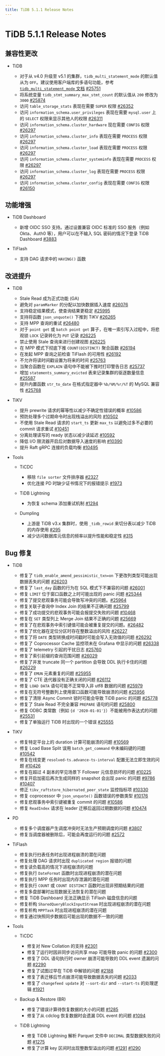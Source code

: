 ```yaml
---
title: TiDB 5.1.1 Release Notes
---
```


# TiDB 5.1.1 Release Notes

## 兼容性更改

+ TiDB

    - 对于从 v4.0 升级至 v5.1 的集群，`tidb_multi_statement_mode` 的默认值从为 `OFF`。建议使用客户端库的多语句功能，参考 [`tidb_multi_statement_mode` 文档](/system-variables.md#tidb_multi_statement_mode-从-v4011-版本开始引入) [#25751](https://github.com/pingcap/tidb/pull/25751)
    - 将系统变量 `tidb_stmt_summary_max_stmt_count` 的默认值从 `200` 修改为 `3000` [#25874](https://github.com/pingcap/tidb/pull/25874)
    - 访问 `table_storage_stats` 表现在需要 `SUPER` 权限 [#26352](https://github.com/pingcap/tidb/pull/26352)
    - 访问 `information_schema.user_privileges` 表现在需要 `mysql.user` 上的 `SELECT` 权限来显示其他人的权限 [#26311](https://github.com/pingcap/tidb/pull/26311)
    - 访问 `information_schema.cluster_hardware` 现在需要 `CONFIG` 权限 [#26297](https://github.com/pingcap/tidb/pull/26297)
    - 访问 `information_schema.cluster_info` 表现在需要 `PROCESS` 权限 [#26297](https://github.com/pingcap/tidb/pull/26297)
    - 访问 `information_schema.cluster_load` 表现在需要 `PROCESS` 权限 [#26297](https://github.com/pingcap/tidb/pull/26297)
    - 访问 `information_schema.cluster_systeminfo` 表现在需要 `PROCESS` 权限 [#26297](https://github.com/pingcap/tidb/pull/26297)
    - 访问 `information_schema.cluster_log` 表现在需要 `PROCESS` 权限 [#26297](https://github.com/pingcap/tidb/pull/26297)
    - 访问 `information_schema.cluster_config` 表现在需要 `CONFIG` 权限 [#26150](https://github.com/pingcap/tidb/pull/26150)

## 功能增强

+ TiDB Dashboard

    - 新增 OIDC SSO 支持。通过设置兼容 OIDC 标准的 SSO 服务（例如 Okta、Auth0 等），用户可以在不输入 SQL 密码的情况下登录 TiDB Dashboard [#3883](https://github.com/tikv/pd/pull/3883)

+ TiFlash

    - 支持 DAG 请求中的 `HAVING()` 函数

## 改进提升

+ TiDB

    - Stale Read 成为正式功能 (GA)
    - 避免对 `paramMarker` 的分配以加快数据插入速度 [#26076](https://github.com/pingcap/tidb/pull/26076)
    - 支持稳定结果模式，使查询结果更稳定 [#25995](https://github.com/pingcap/tidb/pull/25995)
    - 支持将函数 `json_unquote()` 下推到 TiKV [#26265](https://github.com/pingcap/tidb/pull/26265)
    - 支持 MPP 查询的重试 [#26480](https://github.com/pingcap/tidb/pull/26480)
    - 对于 `point get` 或 `batch point get` 算子，在唯一索引写入过程中，将悲观锁 `LOCK` 记录转化为 `PUT` 记录 [#26225](https://github.com/pingcap/tidb/pull/26225)
    - 禁止使用 Stale 查询来进行创建视图 [#26225](https://github.com/pingcap/tidb/pull/26225)
    - 在 MPP 模式下彻底下推 `COUNT(DISTINCT)` 聚合函数 [#26194](https://github.com/pingcap/tidb/pull/26194)
    - 在发起 MPP 查询之前检查 TiFlash 的可用性 [#26192](https://github.com/pingcap/tidb/pull/26192)
    - 不允许将读时间戳设置为将来的时间 [#25763](https://github.com/pingcap/tidb/pull/25763)
    - 当聚合函数在 `EXPLAIN` 语句中不能被下推时打印警告日志 [#25737](https://github.com/pingcap/tidb/pull/25737)
    - 增加 `statements_summary_evicted` 表来记录集群的驱逐数量信息 [#25587](https://github.com/pingcap/tidb/pull/25587)
    - 提升内置函数 `str_to_date` 在格式指定器中 `%b/%M/%r/%T` 的 MySQL 兼容性 [#25768](https://github.com/pingcap/tidb/pull/25768)

+ TiKV

    - 提升 prewrite 请求的幂等性以减少不确定性错误的概率 [#10586](https://github.com/tikv/tikv/pull/10586)
    - 预防处理多个过期命令时出现栈溢出的风险 [#10502](https://github.com/tikv/tikv/pull/10502)
    - 不使用 Stale Read 请求的 `start_ts` 更新 `max_ts` 以避免过多不必要的 commit 请求重试 [#10451](https://github.com/tikv/tikv/pull/10451)
    - 分离处理读写的 ready 状态以减少读延迟 [#10592](https://github.com/tikv/tikv/pull/10592)
    - 降低 I/O 限流器开启后对数据导入速度的影响 [#10390](https://github.com/tikv/tikv/pull/10390)
    - 提升 Raft gRPC 连接的负载均衡 [#10495](https://github.com/tikv/tikv/pull/10495)

+ Tools

    + TiCDC

        - 移除 `file sorter` 文件排序器 [#2327](https://github.com/pingcap/ticdc/pull/2327)
        - 优化连接 PD 时缺少证书情况下的报错提示 [#1973](https://github.com/pingcap/ticdc/issues/1973)

    + TiDB Lightning

        - 为恢复 schema 添加重试机制 [#1294](https://github.com/pingcap/br/pull/1294)

    + Dumpling

        - 上游是 TiDB v3.x 集群时，使用 `_tidb_rowid` 来切分表以减少 TiDB 的内存使用 [#295](https://github.com/pingcap/dumpling/issues/295)
        - 减少访问数据库元信息的频率以提升性能和稳定性 [#315](https://github.com/pingcap/dumpling/pull/315)

## Bug 修复

+ TiDB

    - 修复了 `tidb_enable_amend_pessimistic_txn=on` 下更改列类型可能出现数据丢失的问题 [#26203](https://github.com/pingcap/tidb/issues/26203)
    - 修复了 `last_day` 函数的行为在 SQL 模式下不兼容的问题 [#26001](https://github.com/pingcap/tidb/pull/26001)
    - 修复 `LIMIT` 位于窗口函数之上时可能出现的 panic 问题 [#25344](https://github.com/pingcap/tidb/issues/25344)
    - 修复了提交悲观事务可能会导致写冲突的问题。[#25964](https://github.com/pingcap/tidb/issues/25964)
    - 修复关联子查询中 Index Join 的结果不正确问题 [#25799](https://github.com/pingcap/tidb/issues/25799)
    - 修复了成功提交的悲观事务可能会报提交失败的问题 [#10468](https://github.com/tikv/tikv/issues/10468)
    - 修复在 `SET` 类型列上 Merge Join 结果不正确的问题 [#25669](https://github.com/pingcap/tidb/issues/25669)
    - 修复了在悲观事务中索引键值可能会被重复提交的问题。[#26482](https://github.com/pingcap/tidb/pull/26482)
    - 修复了优化器在定位分区时存在整数溢出的风险 [#26227](https://github.com/pingcap/tidb/issues/26227)
    - 修复了将 `DATE` 类型转换成时间戳时可能会写入无效值的问题 [#26292](https://github.com/pingcap/tidb/issues/26292)
    - 修复了 Coprocessor Cache 监控项未在 Grafana 中显示的问题 [#26338](https://github.com/pingcap/tidb/issues/26338)
    - 修复了 telemetry 引起的干扰日志 [#25760](https://github.com/pingcap/tidb/issues/25760)
    - 修复了索引前缀的查询范围问题 [#26029](https://github.com/pingcap/tidb/issues/26029)
    - 修复了并发 truncate 同一个 partition 会导致 DDL 执行卡住的问题 [#26229](https://github.com/pingcap/tidb/issues/26229)
    - 修复了 `EMUN` 元素重复的问题 [#25955](https://github.com/pingcap/tidb/issues/25955)
    - 修复了 CTE 迭代器没有正确关闭的问题 [#26112](https://github.com/pingcap/tidb/issues/26112)
    - 修复 `LOAD DATA` 语句可能不正常导入非 utf8 数据的问题 [#25979](https://github.com/pingcap/tidb/issues/25979)
    - 修复在无符号整数列上使用窗口函数可能导致崩溃的问题 [#25956](https://github.com/pingcap/tidb/issues/25956)
    - 修复了清除 Async Commit 锁时可能会导致 TiDB panic 的问题 [#25778](https://github.com/pingcap/tidb/issues/25778)
    - 修复了 Stale Read 不完全兼容 `PREPARE` 语句的问题 [#25800](https://github.com/pingcap/tidb/pull/25800)
    - 修复 ODBC 类常数（例如 `{d '2020-01-01'}`）不能被用作表达式的问题 [#25531](https://github.com/pingcap/tidb/issues/25531)
    - 修复了单独运行 TiDB 时出现的一个错误 [#25555](https://github.com/pingcap/tidb/pull/25555)

+ TiKV

    - 修复特定平台上的 duration 计算可能崩溃的问题 [#10569](https://github.com/tikv/tikv/pull/10569)
    - 修复 Load Base Split 误用 `batch_get_command` 中未编码键的问题 [#10542](https://github.com/tikv/tikv/issues/10542)
    - 修复在线变更 `resolved-ts.advance-ts-interval` 配置无法立即生效的问题 [#10426](https://github.com/tikv/tikv/issues/10426)
    - 修复在超过 4 副本的罕见场景下 Follower 元信息损坏的问题 [#10225](https://github.com/tikv/tikv/issues/10225)
    - 修复开启加密后再次生成同样的 snapshot 会出现 panic 的问题 [#9786](https://github.com/tikv/tikv/issues/9786) [#10407](https://github.com/tikv/tikv/issues/10407)
    - 修正 `tikv_raftstore_hibernated_peer_state` 监控指标项 [#10330](https://github.com/tikv/tikv/issues/10330)
    - 修复 coprocessor 中 `json_unquote()` 函数错误的参数类型 [#10176](https://github.com/tikv/tikv/issues/10176)
    - 修复悲观事务中索引键被重复 commit 的问题 [#10586](https://github.com/tikv/tikv/pull/10586)
    - 修复 `ReadIndex` 请求在 leader 迁移后返回过期数据的问题 [#10474](https://github.com/tikv/tikv/pull/10474)

+ PD

    - 修复多个调度器产生调度冲突时无法生产预期调度的问题 [#3807](https://github.com/tikv/pd/issues/3807)
    - 修复当调度器被删除后，可能会再度运行的问题 [#2572](https://github.com/tikv/pd/issues/2572)

+ TiFlash

    - 修复执行扫表任务时出现进程崩溃的潜在问题
    - 修复处理 DAG 请求时出现 `duplicated region` 报错的问题
    - 修复读负载高的情况下进程崩溃的问题
    - 修复执行 `DateFormat` 函数时出现进程崩溃的潜在问题
    - 修复执行 MPP 任务时出现内存泄漏的潜在问题
    - 修复执行 `COUNT` 或 `COUNT DISTINCT` 函数时出现非预期结果的问题
    - 修复多盘部署时出现数据无法恢复的潜在问题
    - 修复 TiDB Dashboard 无法正确显示 TiFlash 磁盘信息的问题
    - 修复析构 `SharedQueryBlockInputStream` 时出现进程崩溃的潜在问题
    - 修复析构 `MPPTask` 时出现进程崩溃的潜在问题
    - 修复通过快照同步数据后可能出现的数据不一致的问题

+ Tools

    + TiCDC

        - 修复对 New Collation 的支持 [#2301](https://github.com/pingcap/ticdc/issues/2301)
        - 修复了运行时因非同步访问共享 map 可能导致 panic 的问题 [#2300](https://github.com/pingcap/ticdc/pull/2300)
        - 修复了 DDL 语句执行时 owner 崩溃可能导致的 DDL event 遗漏的问题 [#2290](https://github.com/pingcap/ticdc/pull/2290)
        - 修复了试图过早在 TiDB 中解锁的问题 [#2188](https://github.com/pingcap/ticdc/issues/2188)
        - 修复了表迁移后节点崩溃可能导致数据丢失的问题 [#2033](https://github.com/pingcap/ticdc/pull/2033)
        - 修复了 `changefeed update` 对 `--sort-dir` and `--start-ts` 的处理逻辑 [#1921](https://github.com/pingcap/ticdc/pull/1921)

    + Backup & Restore (BR)

        - 修复了错误计算待恢复数据的大小的问题 [#1285](https://github.com/pingcap/br/pull/1285)
        - 修复了从 cdclog 恢复数据时会遗漏 DDL event 的问题 [#1094](https://github.com/pingcap/br/pull/1094)

    + TiDB Lightning

        - 修复 TiDB Lightning 解析 Parquet 文件中 `DECIMAL` 类型数据失败的问题 [#1275](https://github.com/pingcap/br/pull/1275)
        - 修复了计算 key 区间时出现整数型溢出的问题 [#1291](https://github.com/pingcap/br/issues/1291) [#1290](https://github.com/pingcap/br/issues/1290)
